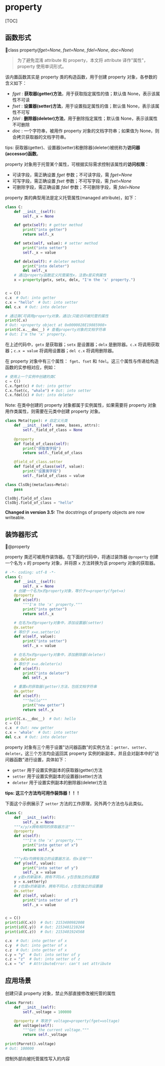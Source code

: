 # property

[TOC]

## 函数形式

🔨class property(*fget=None*, *fset=None*, *fdel=None*, *doc=None*)

> 为了避免混淆 attribute 和 property，本文将 attribute 译作"属性"，property 使用单词形式。

该内置函数其实是 property 类的构造函数，用于创建 property 对象，各参数的含义如下：

- *fget* : **获取器(getter)方法**，用于获取指定属性的值；默认值 None，表示该属性不可读
- *fset* : **设置器(setter)方法**，用于设置指定属性的值；默认值 None，表示该属性不可写
- *fdel* : **删除器(deleter)方法**，用于删除指定属性；默认值 None，表示该属性不可删除
- *doc* : 一个字符串，被用作 property 对象的文档字符串；如果值为 None，则会拷贝获取器的文档字符串。

tips: 获取器(getter)、设置器(setter)和删除器(deleter)被统称为**访问器(accessor)函数**。

property 对象用于托管某个属性，可根据实际需求控制该属性的**访问权限**：

- 可读字段，需正确设置 *fget* 参数；不可读字段，需 *fget=None*
- 可写字段，需正确设置 *fset* 参数；不可写字段，需 *fset=None*
- 可删除字段，需正确设置 *fdel*  参数；不可删除字段，需 *fdel=None*

property 类的典型用法是定义托管属性(managed attribute)，如下：

```python
class C:
    def __init__(self):
        self._x = None

    def getx(self): # getter method
        print("into getter")
        return self._x

    def setx(self, value): # setter method
        print("into setter")
        self._x = value

    def delx(self): # deleter method
        print("into deleter")
        del self._x
    # 通过property函数定义托管属性x，注意x是实例属性
    x = property(getx, setx, delx, "I'm the 'x' property.")


c = C()
c.x  # Out: into getter
c.x = "hello"  # Out: into setter
del c.x  # Out: into deleter

# 通过类C可调用property对象，通过c只能访问被托管的属性
print(C.x)
# Out: <property object at 0x0000028E19885908>
print(C.x.__doc__) # 查看property对象的文档字符串
# Out: I'm the 'x' property.
```

在上述代码中，`getx` 是获取器；`setx` 是设置器；`delx` 是删除器。`c.x` 将调用获取器；`c.x = value` 将调用设置器；`del c.x` 将调用删除器。

在 property 对象中有三个属性： `fget`、`fset` 和 `fdel`。这三个属性与传递给构造函数的实参相对应，例如：

```python
# 使用上一个实例中创建的类C
c = C()
C.x.fget(c) # Out: into getter
C.x.fset(c, "whale") # Out: into setter
C.x.fdel(c) # Out: into deleter
```

Note: 在类中创建的 property 对象都属于实例属性，如果需要将 property 对象用作类属性，则需要在元类中创建 property 对象。

```python
class Meta(type): # 自定义元类
    def __init__(self, name, bases, attrs):
        self._field_of_class = None
        
    @property
    def field_of_class(self):
        print("获取类字段")
        return self._field_of_class

    @field_of_class.setter
    def field_of_class(self, value):
        print("设置类字段")
        self._field_of_class = value

class ClsObj(metaclass=Meta):
    pass

ClsObj.field_of_class
ClsObj.field_of_class = "hello"
```

**Changed in version 3.5:** The docstrings of property objects are now writeable.

## 装饰器形式

🔨@property

property 类还可被用作装饰器。在下面的代码中，将通过装饰器 `@property` 创建一个名为 `x` 的 property 对象，并将原 `x` 方法转换为该 property 对象的获取器。

```python
# -*- coding: utf-8 -*-
class C:
    def __init__(self):
        self._x = None
	# 创建一个名为x的property对象，等价于x=property(fget=x)
    @property
    def x(self):
        """I'm the 'x' property."""
        print("into getter")
        return self._x

    # 在名为x的property对象中，添加设置器(setter)
    @x.setter
    # 等价于 x=x.setter(x)
    def x(self, value):
        print("into setter")
        self._x = value

    # 在名为x的property对象中，添加删除器(deleter)
    @x.deleter
    # 等价于 x=x.deleter(x)
    def x(self):
        print("into deleter")
        del self._x

    # 重置x的获取器(getter)方法，包括文档字符串
    @x.getter
    def x(self):
        """hello"""
        print("new getter")
        return self._x

print(C.x.__doc__)  # Out: hello   
c = C()
c.x  # Out: new getter
c.x = 'whale'  # Out: into setter
del c.x  # Out: into deleter
```

property 对象有三个用于设置"访问器函数"的实例方法：`getter`、`setter`、`deleter`。这三个方法均会返回其 property 实例的新副本，并且会对副本中的"访问器函数"进行设置，具体如下：

- `getter` 用于设置实例副本的获取器(getter)方法
- `setter` 用于设置实例副本的设置器(setter)方法
- `deleter` 用于设置实例副本的删除器(deleter)方法

**tips: 这三个方法均可用作装饰器！！！**

下面这个示例展示了 `setter` 方法的工作原理，另外两个方法也与此类似。

```python
class C:
    def __init__(self):
        self._x = None
    """x/y/x拥有相同的获取器方法"""
    @property
    def x(self):
        """I'm the 'x' property."""
        print("into getter of x")
        return self._x

    """y和z均拥有独立的设置器方法，但x没有"""
    def y(self, value):
        print("into setter of y")
        self._x = value
    # y是x的新副本，拥有不同id，y包含独立的设置器
    y = x.setter(y)  
	# z也是x的新副本，拥有不同id，z包含独立的设置器
    @x.setter  
    def z(self, value):
        print("into setter of z")
        self._x = value


c = C()
print(id(C.x))  # Out: 2153400982008
print(id(C.y))  # Out: 2153401210264
print(id(C.z))  # Out: 2153401924568

c.x  # Out: into getter of x
c.y  # Out: into getter of x
c.z  # Out: into getter of x
c.y = "y"  # Out: into setter of y
c.z = "z"  # Out: into setter of z
c.x = "x"  # AttributeError: can't set attribute
```

## 应用场景

创建只读 property 对象，禁止外部直接修改被托管的属性

```python
class Parrot:
    def __init__(self):
        self._voltage = 100000

    @property # 等效于 voltage=property(fget=voltage)
    def voltage(self):
        """Get the current voltage."""
        return self._voltage
    
print(Parrot().voltage)
# Out: 100000
```

控制外部向被托管属性写入的内容

```python

```



